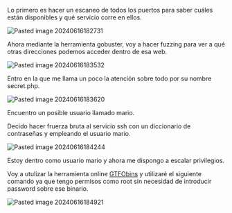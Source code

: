 Lo primero es hacer un escaneo de todos los puertos para saber cuáles están disponibles y qué servicio corre en ellos.

![Pasted image 20240616182731](https://github.com/user-attachments/assets/d79c2629-802a-41f0-a6d1-21c1847e25fb)

Ahora mediante la herramienta gobuster, voy a hacer fuzzing para ver a qué otras direcciones podemos acceder dentro de esa web.

![Pasted image 20240616183532](https://github.com/user-attachments/assets/17d621ac-d20d-48aa-9add-da18790b6eb7)

Entro en la que me llama un poco la atención sobre todo por su nombre secret.php.

![Pasted image 20240616183620](https://github.com/user-attachments/assets/f224368f-525b-44c5-98d7-b8aae149dd50)

Encuentro un posible usuario llamado mario.

Decido hacer fruerza bruta al servicio ssh con un diccionario de contraseñas y empleando el usuario mario.

![Pasted image 20240616184244](https://github.com/user-attachments/assets/62798cda-d542-4eb2-b551-95af0b47618c)

Estoy dentro como usuario mario y ahora me dispongo a escalar privilegios.

Voy a utulizar la herramienta online [GTFObins](https://gtfobins.github.io/gtfobins/vim/#sudo) y utilizaré el siguiente comando ya que tengo permisos como root sin necesidad de introducir password sobre ese binario.

![Pasted image 20240616184921](https://github.com/user-attachments/assets/a8aaf867-e116-4fdd-8730-e70e4ade50e4)
